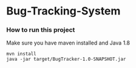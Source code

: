 # Bug-Tracking-System

### How to run this project
Make sure you have maven installed and Java 1.8

```
mvn install
java -jar target/BugTracker-1.0-SNAPSHOT.jar
```
